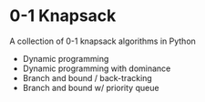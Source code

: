 # 0-1 Knapsack

A collection of 0-1 knapsack algorithms in Python
- Dynamic programming
- Dynamic programming with dominance
- Branch and bound / back-tracking
- Branch and bound w/ priority queue
